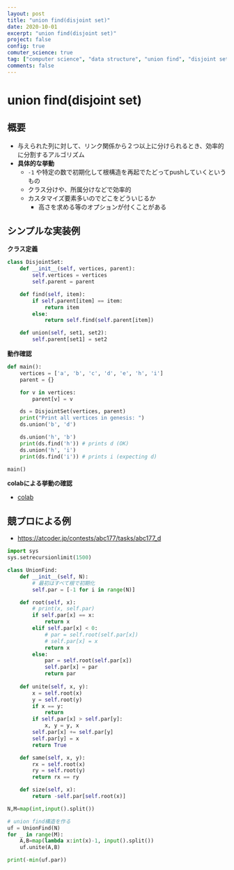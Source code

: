 ```yaml
---
layout: post
title: "union find(disjoint set)"
date: 2020-10-01
excerpt: "union find(disjoint set)"
project: false
config: true
comuter_science: true
tag: ["computer science", "data structure", "union find", "disjoint set"]
comments: false
---
```


# union find(disjoint set)

## 概要
 - 与えられた列に対して、リンク関係から２つ以上に分けられるとき、効率的に分割するアルゴリズム
 - **具体的な挙動**
   - `-1` や特定の数で初期化して根構造を再起でたどってpushしていくというもの
   - クラス分けや、所属分けなどで効率的
   - カスタマイズ要素多いのでどこをどういじるか
	 - 高さを求める等のオプションが付くことがある

## シンプルな実装例

**クラス定義**
```python
class DisjointSet:
    def __init__(self, vertices, parent):
        self.vertices = vertices
        self.parent = parent

    def find(self, item):
        if self.parent[item] == item:
            return item
        else:
            return self.find(self.parent[item])

    def union(self, set1, set2):
        self.parent[set1] = set2
```

**動作確認**
```python
def main():
    vertices = ['a', 'b', 'c', 'd', 'e', 'h', 'i']
    parent = {}

    for v in vertices:
        parent[v] = v

    ds = DisjointSet(vertices, parent)
    print("Print all vertices in genesis: ")
    ds.union('b', 'd')

    ds.union('h', 'b')
    print(ds.find('h')) # prints d (OK)
    ds.union('h', 'i')
    print(ds.find('i')) # prints i (expecting d)

main()
```

**colabによる挙動の確認**
 - [colab](https://colab.research.google.com/drive/1FkGrNChetNH2w3ZjrItNTDSOZuwp9SbR?usp=sharing)


## 競プロによる例
 - https://atcoder.jp/contests/abc177/tasks/abc177_d

```python
import sys
sys.setrecursionlimit(1500)

class UnionFind:
    def __init__(self, N):
        # 最初はすべて根で初期化
        self.par = [-1 for i in range(N)]

    def root(self, x):
        # print(x, self.par)
        if self.par[x] == x:
            return x
        elif self.par[x] < 0:
            # par = self.root(self.par[x])
            # self.par[x] = x
            return x
        else:
            par = self.root(self.par[x])
            self.par[x] = par
            return par
        
    def unite(self, x, y):
        x = self.root(x)
        y = self.root(y)
        if x == y:
            return
        if self.par[x] > self.par[y]:
            x, y = y, x
        self.par[x] += self.par[y]
        self.par[y] = x
        return True

    def same(self, x, y):
        rx = self.root(x)
        ry = self.root(y)
        return rx == ry

    def size(self, x):
        return -self.par[self.root(x)]

N,M=map(int,input().split())

# union find構造を作る
uf = UnionFind(N)
for _ in range(M):
    A,B=map(lambda x:int(x)-1, input().split())
    uf.unite(A,B)

print(-min(uf.par))
```
